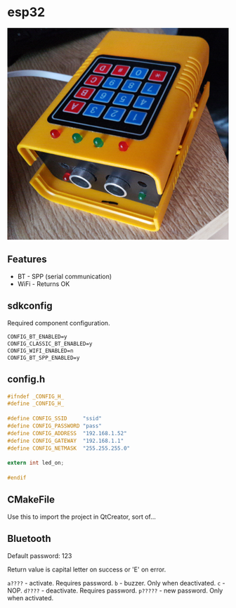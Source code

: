 # esp32

![Sample session](docs/images/intro.png)

## Features

* BT - SPP (serial communication)
* WiFi - Returns OK

## sdkconfig

Required component configuration.

```
CONFIG_BT_ENABLED=y
CONFIG_CLASSIC_BT_ENABLED=y
CONFIG_WIFI_ENABLED=n
CONFIG_BT_SPP_ENABLED=y
````

## config.h

```c
#ifndef _CONFIG_H_
#define _CONFIG_H_

#define CONFIG_SSID		"ssid"
#define CONFIG_PASSWORD	"pass"
#define CONFIG_ADDRESS 	"192.168.1.52"
#define CONFIG_GATEWAY	"192.168.1.1"
#define CONFIG_NETMASK	"255.255.255.0"

extern int led_on;

#endif
```

## CMakeFile

Use this to import the project in QtCreator, sort of...

## Bluetooth

Default password: 123

Return value is capital letter on success or 'E' on error.

`a????` - activate. Requires password.
`b` - buzzer. Only when deactivated.
`c` - NOP.
`d????` - deactivate. Requires password.
`p?????` - new password. Only when activated.

